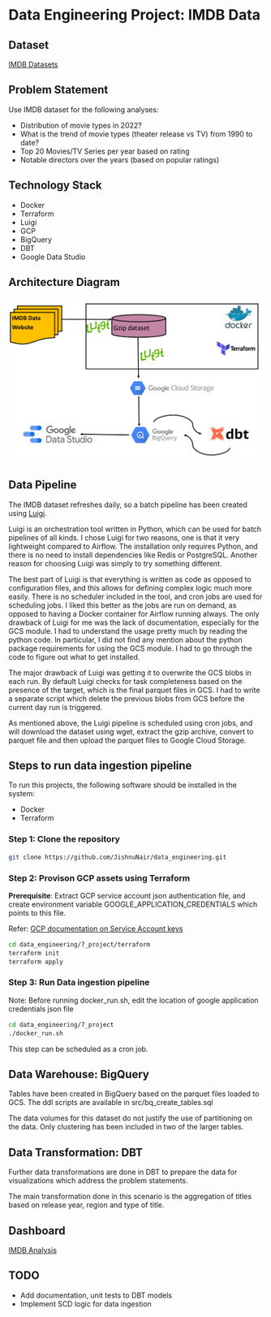 # Data Engineering Project: IMDB Data

## Dataset
[IMDB Datasets](https://www.imdb.com/interfaces/)

## Problem Statement

Use IMDB dataset for the following analyses:

* Distribution of movie types in 2022?
* What is the trend of movie types (theater release vs TV) from 1990 to date?
* Top 20 Movies/TV Series per year based on rating
* Notable directors over the years (based on popular ratings)

## Technology Stack

* Docker
* Terraform
* Luigi
* GCP
* BigQuery
* DBT
* Google Data Studio

## Architecture Diagram

![Project flow](images/flow.png)

## Data Pipeline

The IMDB dataset refreshes daily, so a batch pipeline has been created using [Luigi](https://luigi.readthedocs.io/en/stable/).

Luigi is an orchestration tool written in Python, which can be used for batch pipelines of all kinds. I chose Luigi for two reasons, one is that it very lightweight compared to Airflow. The installation only requires Python, and there is no need to install dependencies like Redis or PostgreSQL. Another reason for choosing Luigi was simply to try something different. 

The best part of Luigi is that everything is written as code as opposed to configuration files, and this allows for defining complex logic much more easily. There is no scheduler included in the tool, and cron jobs are used for scheduling jobs. I liked this better as the jobs are run on demand, as opposed to having a Docker container for Airflow running always. The only drawback of Luigi for me was the lack of documentation, especially for the GCS module. I had to understand the usage pretty much by reading the python code. In particular, I did not find any mention about the python package requirements for using the GCS module. I had to go through the code to figure out what to get installed. 

The major drawback of Luigi was getting it to overwrite the GCS blobs in each run. By default Luigi checks for task completeness based on the presence of the target, which is the final parquet files in GCS. I had to write a separate script which delete the previous blobs from GCS before the current day run is triggered.

As mentioned above, the Luigi pipeline is scheduled using cron jobs, and will download the dataset using wget, extract the gzip archive, convert to parquet file and then upload the parquet files to Google Cloud Storage.


## Steps to run data ingestion pipeline

To run this projects, the following software should be installed in the system:

* Docker
* Terraform

### Step 1: Clone the repository

~~~sh
git clone https://github.com/JishnuNair/data_engineering.git
~~~

### Step 2: Provison GCP assets using Terraform

**Prerequisite**: Extract GCP service account json authentication file, and create environment variable GOOGLE_APPLICATION_CREDENTIALS which points to this file. 

Refer: [GCP documentation on Service Account keys](https://cloud.google.com/docs/authentication/production)

~~~sh
cd data_engineering/7_project/terraform
terraform init
terraform apply
~~~

### Step 3: Run Data ingestion pipeline

Note: Before running docker_run.sh, edit the location of google application credentials json file

~~~sh
cd data_engineering/7_project
./docker_run.sh
~~~

This step can be scheduled as a cron job.


## Data Warehouse: BigQuery

Tables have been created in BigQuery based on the parquet files loaded to GCS. The ddl scripts are available in src/bq_create_tables.sql

The data volumes for this dataset do not justify the use of partitioning on the data. Only clustering has been included in two of the larger tables.


## Data Transformation: DBT

Further data transformations are done in DBT to prepare the data for visualizations which address the problem statements.

The main transformation done in this scenario is the aggregation of titles based on release year, region and type of title. 


## Dashboard

[IMDB Analysis](https://datastudio.google.com/s/i5nOxQ1nC80)


## TODO

* Add documentation, unit tests to DBT models
* Implement SCD logic for data ingestion